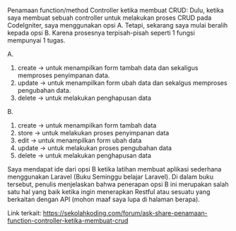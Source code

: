 Penamaan function/method Controller ketika membuat CRUD:
Dulu, ketika saya membuat sebuah controller untuk melakukan proses CRUD pada CodeIgniter, saya menggunakan opsi A.
Tetapi, sekarang saya mulai beralih kepada opsi B. Karena prosesnya terpisah-pisah seperti
1 fungsi mempunyai 1 tugas.

A.
1. create -> untuk menampilkan form tambah data dan sekaligus memproses penyimpanan data.
2. update -> untuk menampilkan form ubah data dan sekalgus memproses pengubahan data.
3. delete -> untuk melakukan penghapusan data

B.
1. create -> untuk menampilkan form tambah data
2. store -> untuk melakukan proses penyimpanan data
3. edit -> untuk menampilkan form ubah data
4. update -> untuk melakukan proses pengubahan data
5. delete -> untuk melakukan penghapusan data

Saya mendapat ide dari opsi B ketika latihan membuat aplikasi sederhana menggunakan Laravel
(Buku Seminggu belajar Laravel). Di dalam buku tersebut, penulis menjelaskan bahwa penerapan opsi B
ini merupakan salah satu hal yang baik ketika ingin menerapkan Restful atau sesuatu yang berkaitan
dengan API (mohon maaf saya lupa di halaman berapa).

Link terkait: https://sekolahkoding.com/forum/ask-share-penamaan-function-controller-ketika-membuat-crud
